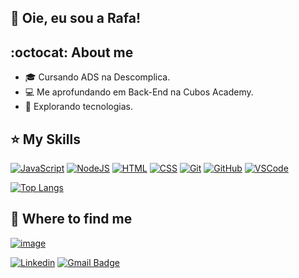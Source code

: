 ## 💜 Oie, eu sou a Rafa! 

## :octocat: About me

- 🎓 Cursando ADS na Descomplica.
- 💻 Me aprofundando em Back-End na Cubos Academy.
- 🚀 Explorando tecnologias.

## ⭐ My Skills

[![JavaScript](https://skillicons.dev/icons?i=js&theme=light)](https://skillicons.dev)
[![NodeJS](https://skillicons.dev/icons?i=nodejs&theme=light)](https://skillicons.dev)
[![HTML](https://skillicons.dev/icons?i=html&theme=light)](https://skillicons.dev)
[![CSS](https://skillicons.dev/icons?i=css&theme=light)](https://skillicons.dev)
[![Git](https://skillicons.dev/icons?i=git&theme=light)](https://skillicons.dev)
[![GitHub](https://skillicons.dev/icons?i=github&theme=light)](https://skillicons.dev)
[![VSCode](https://skillicons.dev/icons?i=vscode&theme=light)](https://skillicons.dev)

[![Top Langs](https://github-readme-stats.vercel.app/api/top-langs/?username=rafinhatrevs&layout=compact)](https://github.com/rafinhatrevs/github-readme-stats)

## 🙈 Where to find me

[![image](https://img.shields.io/badge/LinkedIn-0077B5?style=for-the-badge&logo=linkedin&logoColor=white&link=https://www.linkedin.com/in/rafaellatrevizan/)](https://www.linkedin.com/in/rafaellatrevizan/)

[![Linkedin](https://img.shields.io/badge/-rafaellatrevizan-blue?style=flat-square&logo=Linkedin&logoColor=white&link=https://www.linkedin.com/in/rafaellatrevizan/)](https://www.linkedin.com/in/rafaellatrevizan/)
[![Gmail Badge](https://img.shields.io/badge/-rafaella_trevizan@hotmail.com-006bed?style=flat-square&logo=Gmail&logoColor=white&link=mailto:rafaella_trevizan@hotmail.com)](mailto:rafaella_trevizan@hotmail.com)
